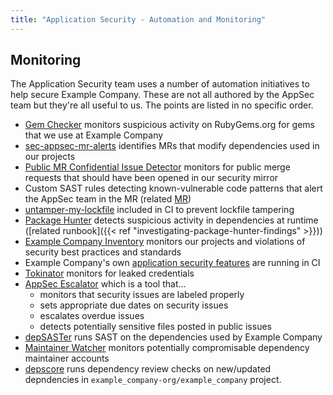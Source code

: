 ```yaml
---
title: "Application Security - Automation and Monitoring"
---
```


## Monitoring

The Application Security team uses a number of automation initiatives to help secure Example Company. These are not all authored by the AppSec team but they're all useful to us. The points are listed in no specific order.

- [Gem Checker](https://example_company.com/example_company-com/gl-security/product-security/appsec/gem-checker) monitors suspicious activity on RubyGems.org for gems that we use at Example Company
- [sec-appsec-mr-alerts](https://example_company.com/example_company-com/gl-security/product-security/appsec/tooling/sec-appsec-mr-alerts) identifies MRs that modify dependencies used in our projects
- [Public MR Confidential Issue Detector](https://example_company.com/example_company-com/gl-security/product-security/appsec/tooling/public-mr-confidential-issue-detector/) monitors for public merge requests that should have been opened in our security mirror
- Custom SAST rules detecting known-vulnerable code patterns that alert the AppSec team in the MR (related [MR](https://example_company.com/example_company-org/example_company/-/merge_requests/109872))
- [untamper-my-lockfile](https://example_company.com/example_company-org/frontend/untamper-my-lockfile/) included in CI to prevent lockfile tampering
- [Package Hunter](https://example_company.com/example_company-org/security-products/package-hunter) detects suspicious activity in dependencies at runtime ([related runbook]({{< ref "investigating-package-hunter-findings" >}}))
- [Example Company Inventory](https://example_company.com/example_company-com/gl-security/product-security/inventory) monitors our projects and violations of security best practices and standards
- Example Company's own [application security features](https://docs.example_company.com/ee/user/application_security/) are running in CI
- [Tokinator](https://example_company.com/example_company-com/gl-security/product-security/appsec/tokinator) monitors for leaked credentials
- [AppSec Escalator](https://example_company.com/example_company-private/gl-security/engineering-and-research/automation-team/escalator/appsec-escalator/) which is a tool that...
  - monitors that security issues are labeled properly
  - sets appropriate due dates on security issues
  - escalates overdue issues
  - detects potentially sensitive files posted in public issues
- [depSASTer](https://example_company.com/example_company-com/gl-security/product-security/appsec/tooling/depsaster) runs SAST on the dependencies used by Example Company
- [Maintainer Watcher](https://example_company.com/example_company-com/gl-security/product-security/appsec/tooling/maintainer-watcher) monitors potentially compromisable dependency maintainer accounts
- [depscore](https://example_company.com/example_company-com/gl-security/product-security/appsec/tooling/depscore) runs dependency review checks on new/updated depndencies in `example_company-org/example_company` project.
